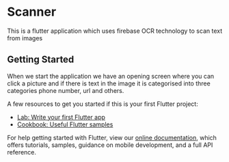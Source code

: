 # Scanner

This is a flutter application which uses firebase OCR technology to scan text from images

## Getting Started

When we start the application we have an opening screen where you can click a picture and if there is text in the image it is categorised into three categories phone number, url and others.

A few resources to get you started if this is your first Flutter project:

- [Lab: Write your first Flutter app](https://flutter.dev/docs/get-started/codelab)
- [Cookbook: Useful Flutter samples](https://flutter.dev/docs/cookbook)

For help getting started with Flutter, view our
[online documentation](https://flutter.dev/docs), which offers tutorials,
samples, guidance on mobile development, and a full API reference.
